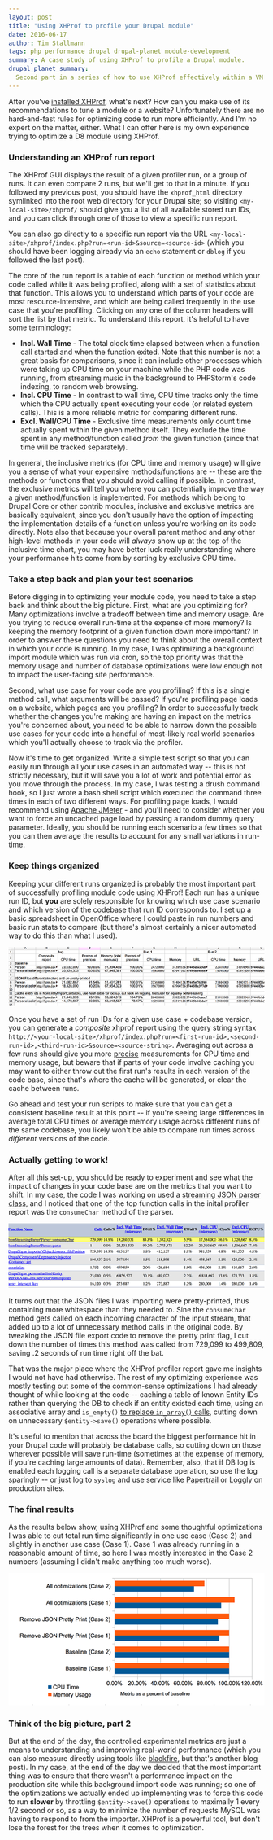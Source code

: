 ```yaml
---
layout: post
title: "Using XHProf to profile your Drupal module"
date: 2016-06-17
author: Tim Stallmann
tags: php performance drupal drupal-planet module-development
summary: A case study of using XHProf to profile a Drupal module.
drupal_planet_summary:
  Second part in a series of how to use XHProf effectively within a VM for a Drupal website.
---
```


After you've [installed XHProf](/2016/05/26/installing-xhprof.html), what's next? How can you make use of its recommendations to tune a module or a website? Unfortunately there are no hard-and-fast rules for optimizing code to run more efficiently. And I'm no expert on the matter, either. What I can offer here is my own experience trying to optimize a D8 module using XHProf.

### Understanding an XHProf run report

The XHProf GUI displays the result of a given profiler run, or a group of runs. It can even compare 2 runs, but we'll get to that in a minute. If you followed my previous post, you should have the `xhprof_html` directory symlinked into the root web directory for your Drupal site; so visiting `<my-local-site>/xhprof/` should give you a list of all available stored run IDs, and you can click through one of those to view a specific run report.

You can also go directly to a specific run report via the URL `<my-local-site>/xhprof/index.php?run=<run-id>&source=<source-id>` (which you should have been logging already via an `echo` statement or `dblog` if you followed the last post).

The core of the run report is a table of each function or method which your code called while it was being profiled, along with a set of statistics about that function. This allows you to understand which parts of your code are most resource-intensive, and which are being called frequently in the use case that you're profiling. Clicking on any one of the column headers will sort the list by that metric. To understand this report, it's helpful to have some terminology:

* **Incl. Wall Time** - The total clock time elapsed between when a function call started and when the function exited. Note that this number is not a great basis for comparisons, since it can include other processes which were taking up CPU time on your machine while the PHP code was running, from streaming music in the background to PHPStorm's code indexing, to random web browsing.
* **Incl. CPU Time** - In contrast to wall time, CPU time tracks only the time which the CPU actually spent executing your code (or related system calls). This is a more reliable metric for comparing different runs.
* **Excl. Wall/CPU Time** - Exclusive time measurements only count time actually spent within the given method itself. They exclude the time spent in any method/function called *from* the given function (since that time will be tracked separately).

In general, the inclusive metrics (for CPU time and memory usage) will give you a sense of what your expensive methods/functions are -- these are the methods or functions that you should avoid calling if possible. In contrast, the exclusive metrics will tell you where you can potentially improve the way a given method/function is implemented. For methods which belong to Drupal Core or other contrib modules, inclusive and exclusive metrics are basically equivalent, since you don't usually have the option of impacting the implementation details of a function unless you're working on its code directly. Note also that because your overall parent method and any other high-level methods in your code will *always* show up at the top of the inclusive time chart, you may have better luck really understanding where your performance hits come from by sorting by exclusive CPU time.

### Take a step back and plan your test scenarios

Before digging in to optimizing your module code, you need to take a step back and think about the big picture. First, what are you optimizing for? Many optimizations involve a tradeoff between time and memory usage. Are you trying to reduce overall run-time at the expense of more memory? Is keeping the memory footprint of a given function down more important? In order to answer these questions you need to think about the overall context in which your code is running. In my case, I was optimizing a background import module which was run via cron, so the top priority was that the memory usage and number of database optimizations were low enough not to impact the user-facing site performance.

Second, what use case for your code are you profiling? If this is a single method call, what arguments will be passed? If you're profiling page loads on a website, which pages are you profiling? In order to successfully track whether the changes you're making are having an impact on the metrics you're concerned about, you need to be able to narrow down the possible use cases for your code into a handful of most-likely real world scenarios which you'll actually choose to track via the profiler.

Now it's time to get organized. Write a simple test script so that you can easily run through all your use cases in an automated way -- this is not strictly necessary, but it will save you a lot of work and potential error as you move through the process. In my case, I was testing a drush command hook, so I just wrote a bash shell script which executed the command three times in each of two different ways. For profiling page loads, I would recommend using [Apache JMeter](https://jmeter.apache.org/) - and you'll need to consider whether you want to force an uncached page load by passing a random dummy query parameter. Ideally, you should be running each scenario a few times so that you can then average the results to account for any small variations in run-time.

### Keep things organized

Keeping your different runs organized is probably the most important part of successfully profiling module code using XHProf! Each run has a unique run ID, but **you** are solely responsible for knowing which use case scenario and which version of the codebase that run ID corresponds to. I set up a basic spreadsheet in OpenOffice where I could paste in run numbers and basic run stats to compare (but there's almost certainly a nicer automated way to do this than what I used).

<img src="/assets/img/blog/xhprof-results-spreadsheet.png" alt="Screenshot of an OpenOffice spreadsheet summarizing XHProf results for various runs">

Once you have a set of run IDs for a given use case + codebase version, you can generate a *composite* xhprof report using the query string syntax `http://<your-local-site>/xhprof/index.php?run=<first-run-id>,<second-run-id>,<third-run-id>&source=<source-string>`. Averaging out across a few runs should give you more [precise](https://en.wikipedia.org/wiki/Accuracy_and_precision) measurements for CPU time and memory usage, but beware that if parts of your code involve caching you may want to either throw out the first run's results in each version of the code base, since that's where the cache will be generated, or clear the cache between runs.

Go ahead and test your run scripts to make sure that you can get a consistent baseline result at this point -- if you're seeing large differences in average total CPU times or average memory usage across different runs of the same codebase, you likely won't be able to compare run times across *different* versions of the code.

### Actually getting to work!

After all this set-up, you should be ready to experiment and see what the impact of changes in your code base are on the metrics that you want to shift. In my case, the code I was working on used a [streaming JSON parser class](https://github.com/squix78/jsonstreamingparser), and I noticed that one of the top function calls in the inital profiler report was the `consumeChar` method of the parser.

<img src="/assets/img/blog/xhprof-results-page.png" alt="Image of XHProf profiler report with the method consumeChar highlighted in yellow">

It turns out that the JSON files I was importing were pretty-printed, thus containing more whitespace than they needed to. Sine the `consumeChar` method gets called on each incoming character of the input stream, that added up to a lot of unnecessary method calls in the original code. By tweaking the JSON file export code to remove the pretty print flag, I cut down the number of times this method was called from 729,099 to 499,809, saving .2 seconds of run time right off the bat.

That was the major place where the XHProf profiler report gave me insights I would not have had otherwise. The rest of my optimizing experience was mostly testing out some of the common-sense optimizations I had already thought of while looking at the code -- caching a table of known Entity IDs rather than querying the DB to check if an entity existed each time, using an associative array and `is_empty()` [to replace `in_array()` calls](http://www.w3programmers.com/phps-in_array-function-is-really-slow/), cutting down on unnecessary `$entity->save()` operations where possible.

It's useful to mention that across the board the biggest performance hit in your Drupal code will probably be database calls, so cutting down on those wherever possible will save run-time (sometimes at the expense of memory, if you're caching large amounts of data). Remember, also, that if DB log is enabled each logging call is a separate database operation, so use the log sparingly -- or just log to `syslog` and use service like [Papertrail](https://papertrailapp.com/) or [Loggly](https://www.loggly.com/) on production sites.

### The final results

As the results below show, using XHProf and some thoughtful optimizations I was able to cut total run time significantly in one use case (Case 2) and slightly in another use case (Case 1). Case 1 was already running in a reasonable amount of time, so here I was mostly interested in the Case 2 numbers (assuming I didn't make anything too much worse).

<img src="/assets/img/blog/xhprof-results-graph.png" alt="Bar chart comparing the run time of various runs">

### Think of the big picture, part 2

But at the end of the day, the controlled experimental metrics are just a means to understanding and improving real-world performance (which you can also measure directly using tools like [blackfire](https://blackfire.io/), but that's another blog post). In my case, at the end of the day we decided that the most important thing was to ensure that there wasn't a performance impact on the production site while this background import code was running; so one of the optimizations we actually ended up implementing was to force this code to run **slower** by throttling `$entity->save()` operations to maximally 1 every 1/2 second or so, as a way to minimize the number of requests MySQL was having to respond to from the importer. XHProf is a powerful tool, but don't lose the forest for the trees when it comes to optimization.
